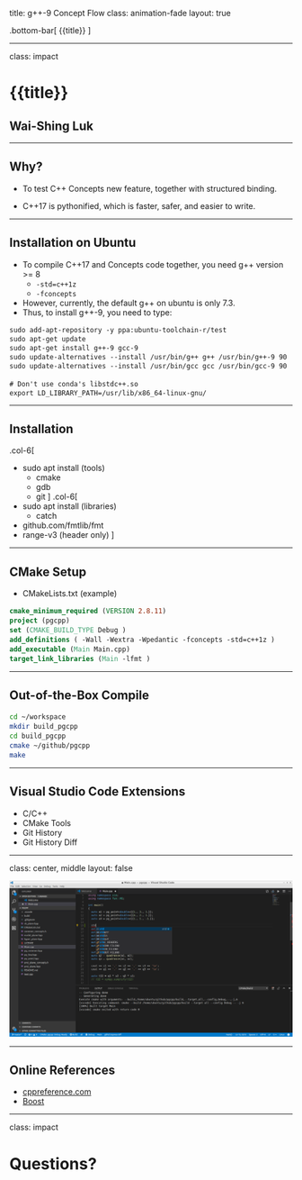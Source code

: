 title: g++-9 Concept Flow
class: animation-fade
layout: true
<!-- This slide will serve as the base layout for all your slides -->
.bottom-bar[
  {{title}}
]

---

class: impact

# {{title}}
## Wai-Shing Luk

---

## Why?

- To test C++ Concepts new feature, together with structured binding.

- C++17 is pythonified, which is faster, safer, and easier to write.

---

## Installation on Ubuntu

- To compile C++17 and Concepts code together, you need g++ version >= 8
    - `-std=c++1z`
    - `-fconcepts`
- However, currently, the default g++ on ubuntu is only 7.3.
- Thus, to install g++-9, you need to type:

```terminal
sudo add-apt-repository -y ppa:ubuntu-toolchain-r/test
sudo apt-get update
sudo apt-get install g++-9 gcc-9
sudo update-alternatives --install /usr/bin/g++ g++ /usr/bin/g++-9 90
sudo update-alternatives --install /usr/bin/gcc gcc /usr/bin/gcc-9 90

# Don't use conda's libstdc++.so
export LD_LIBRARY_PATH=/usr/lib/x86_64-linux-gnu/

```

---

## Installation 

.col-6[
-   sudo apt install (tools)
    - cmake
    - gdb
    - git
]
.col-6[
-   sudo apt install (libraries)
    - catch
- github.com/fmtlib/fmt
- range-v3 (header only)
]

---

## CMake Setup

- CMakeLists.txt (example)

```cmake
cmake_minimum_required (VERSION 2.8.11)
project (pgcpp)
set (CMAKE_BUILD_TYPE Debug )
add_definitions ( -Wall -Wextra -Wpedantic -fconcepts -std=c++1z )
add_executable (Main Main.cpp)
target_link_libraries (Main -lfmt )
```

---

## Out-of-the-Box Compile

```bash
cd ~/workspace
mkdir build_pgcpp
cd build_pgcpp
cmake ~/github/pgcpp
make
```

---

## Visual Studio Code Extensions

- C/C++
- CMake Tools
- Git History
- Git History Diff


---

class: center, middle
layout: false

![img](scrot2_gcc.png)

---


## Online References

-   [cppreference.com](http://en.cppreference.com/w/)
-   [Boost](http://www.boost.org)

---

class: impact

Questions?
==========
